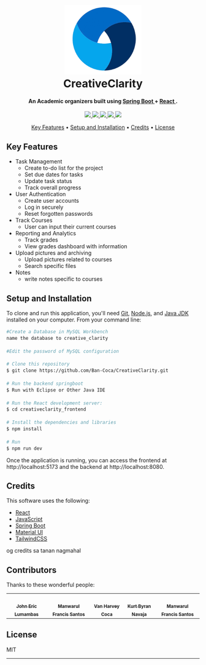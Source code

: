<h1 align="center">
  <br>
  <img src="creativeclarity_frontend/public/logoCreativeClarity.png" alt="Creative Clarity Logo" width="200">
  <br>
  CreativeClarity
  <br>
</h1>

<h4 align="center">An Academic organizers built using  <a href="https://www.https:/spring.io/" target="_blank">Spring Boot </a> + <a href="https://www.https:/https://react.dev/" target="_blank"> React </a>.</h4>

<p align="center">
  <a href="https://react.dev/">
    <img src="https://img.shields.io/badge/React-20232A?style=for-the-badge&logo=react&logoColor=61DAFB">
  </a>
  <a href="https://mui.com/">
    <img src="https://img.shields.io/badge/Material%20UI-007FFF?style=for-the-badge&logo=mui&logoColor=white">
  </a>
  <a href="https://tailwindcss.com/">
    <img src="https://img.shields.io/badge/Tailwind_CSS-38B2AC?style=for-the-badge&logo=tailwind-css&logoColor=white">
  </a>
  <a href="https://spring.io/">
    <img src="https://img.shields.io/badge/Spring_Boot-6DB33F?style=for-the-badge&logo=spring-boot&logoColor=white">
  </a>
  <a href="https://www.javascript.com/">
    <img src="https://img.shields.io/badge/JavaScript-323330?style=for-the-badge&logo=javascript&logoColor=F7DF1E">
  </a>
</p>

<p align="center">
  <a href="#key-features">Key Features</a> •
  <a href="#setup-and-installation">Setup and Installation</a> •
  <a href="#credits">Credits</a> •
  <a href="#license">License</a>
</p>

## Key Features

* Task Management
  - Create to-do list for the project
  - Set due dates for tasks
  - Update task status
  - Track overall progress
* User Authentication
  - Create user accounts
  - Log in securely
  - Reset forgotten passwords
* Track Courses
  - User can input their current courses
* Reporting and Analytics
  - Track grades
  - View grades dashboard with information
* Upload pictures and archiving
  - Upload pictures related to courses
  - Search specific files
* Notes
  - write notes specific to courses

## Setup and Installation

To clone and run this application, you'll need [Git](https://git-scm.com), [Node.js](https://nodejs.org/), and [Java JDK](https://www.oracle.com/java/technologies/javase-jdk11-downloads.html) installed on your computer. From your command line:

```bash
#Create a Database in MySQL Workbench
name the database to creative_clarity

#Edit the password of MySQL configuration

# Clone this repository
$ git clone https://github.com/Ban-Coca/CreativeClarity.git

# Run the backend springboot
$ Run with Eclipse or Other Java IDE

# Run the React development server:
$ cd creativeclarity_frontend

# Install the dependencies and libraries
$ npm install

# Run 
$ npm run dev
```
Once the application is running, you can access the frontend at http://localhost:5173 and the backend at http://localhost:8080.

## Credits

This software uses the following:

- [React](https://react.dev/)
- [JavaScript](https://www.javascript.com/)
- [Spring Boot](https://spring.io/)
- [Material UI](https://mui.com/)
- [TailwindCSS](https://tailwindcss.com/)

og credits sa tanan nagmahal

## Contributors

Thanks to these wonderful people:

<table>
  <tr>
    <td align="center"><a href="https://github.com/Jeric1231"><img src="https://avatars.githubusercontent.com/u/153045584?v=4" width="100px;" alt="" style="border-radius:50%;object-fit:cover;"/><br /><sub><b>John Eric Lumambas</b></sub></a></td>
    <td align="center"><a href="https://github.com/manwaaa"><img src="https://avatars.githubusercontent.com/u/153294168?v=4" width="100px;" alt="" style="border-radius:50%;object-fit:cover;"/><br /><sub><b>Manwarul Francis Santos</b></sub></a></td>
    <td align="center"><a href="https://github.com/Ban-Coca"><img src="https://avatars.githubusercontent.com/u/180009268?v=4" width="100px;" alt="" style="border-radius:50%;object-fit:cover;"/><br /><sub><b>Van Harvey Coca</b></sub></a></td>
    <td align="center"><a href="https://github.com/kurt-navaja"><img src="https://avatars.githubusercontent.com/u/151386675?v=4" width="100px;" alt="" style="border-radius:50%;object-fit:cover;"/><br /><sub><b>Kurt Byran Navaja</b></sub></a></td>
    <td align="center"><a href="https://github.com/kimasaph"><img src="https://avatars.githubusercontent.com/u/169886794?v=4" width="100px;" alt="" style="border-radius:50%;object-fit:cover;"/><br /><sub><b>Manwarul Francis Santos</b></sub></a></td>
    <!-- Add more contributors here -->
  </tr>
</table>


## License

MIT

---


